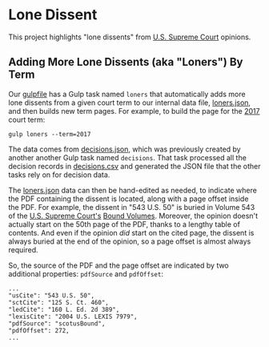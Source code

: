 # Lone Dissent

This project highlights "lone dissents" from [U.S. Supreme Court](https://www.supremecourt.gov) opinions.

## Adding More Lone Dissents (aka "Loners") By Term

Our [gulpfile](gulpfile.js) has a Gulp task named `loners` that automatically adds more lone dissents from a given
court term to our internal data file, [loners.json](_data/loners.json), and then builds new term pages.  For example,
to build the page for the [2017](_pages/loners/2017.md) court term:

    gulp loners --term=2017

The data comes from [decisions.json](sources/results/decisions.json), which was previously created by another
another Gulp task named `decisions`.  That task processed all the decision records in [decisions.csv](sources/scdb/decisions.csv) and generated the JSON file that the other tasks rely on for decision data.

The [loners.json](_data/loners.json) data can then be hand-edited as needed, to indicate where the PDF containing the
dissent is located, along with a page offset inside the PDF.  For example, the dissent in "543 U.S. 50" is buried in Volume
543 of the [U.S. Supreme Court's](https://www.supremecourt.gov/)
[Bound Volumes](https://www.supremecourt.gov/opinions/boundvolumes.aspx).  Moreover, the opinion doesn't actually start on
the 50th page of the PDF, thanks to a lengthy table of contents.  And even if the opinion *did* start on the cited page,
the dissent is always buried at the end of the opinion, so a page offset is almost always required.

So, the source of the PDF and the page offset are indicated by two additional properties: `pdfSource` and `pdfOffset`:

    ...
    "usCite": "543 U.S. 50",
    "sctCite": "125 S. Ct. 460",
    "ledCite": "160 L. Ed. 2d 389",
    "lexisCite": "2004 U.S. LEXIS 7979",
    "pdfSource": "scotusBound",
    "pdfOffset": 272,
    ...

